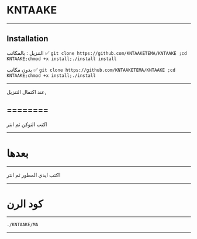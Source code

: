 KNTAAKE
==============

__________________________________________________________________________________________________________________

Installation
------------

التنزيل :
بالمكاتب ✅
 ``` git clone https://github.com/KNTAAKETEMA/KNTAAKE ;cd KNTAAKE;chmod +x install;./install install ```

بدون مكاتب ✅
``` git clone https://github.com/KNTAAKETEMA/KNTAAKE ;cd KNTAAKE;chmod +x install;./install ```
__________________________________________________________________________________________________________________

عند اكتمال التنزيل,

========
------
اكتب التوكن ثم انتر 
__________________________________________________________________________________________________________________

بعدها
========
------
اكتب ايدي المطور ثم انتر 

__________________________________________________________________________________________________________________


كود الرن 
========
------
``` ./KNTAAKE/MA ```

__________________________________________________________________________________________________________________
